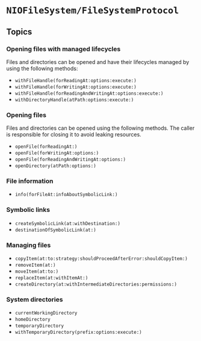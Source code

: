 # ``NIOFileSystem/FileSystemProtocol``

## Topics

### Opening files with managed lifecycles

Files and directories can be opened and have their lifecycles managed by using the
following methods:

- ``withFileHandle(forReadingAt:options:execute:)``
- ``withFileHandle(forWritingAt:options:execute:)``
- ``withFileHandle(forReadingAndWritingAt:options:execute:)``
- ``withDirectoryHandle(atPath:options:execute:)``

### Opening files

Files and directories can be opened using the following methods. The caller is responsible for
closing it to avoid leaking resources.

- ``openFile(forReadingAt:)``
- ``openFile(forWritingAt:options:)``
- ``openFile(forReadingAndWritingAt:options:)``
- ``openDirectory(atPath:options:)``

### File information

- ``info(forFileAt:infoAboutSymbolicLink:)``

### Symbolic links

- ``createSymbolicLink(at:withDestination:)``
- ``destinationOfSymbolicLink(at:)``

### Managing files

- ``copyItem(at:to:strategy:shouldProceedAfterError:shouldCopyItem:)``
- ``removeItem(at:)``
- ``moveItem(at:to:)``
- ``replaceItem(at:withItemAt:)``
- ``createDirectory(at:withIntermediateDirectories:permissions:)``

### System directories

- ``currentWorkingDirectory``
- ``homeDirectory``
- ``temporaryDirectory``
- ``withTemporaryDirectory(prefix:options:execute:)``
